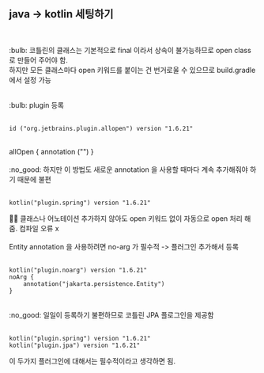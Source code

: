 ## java -> kotlin 세팅하기
<br/>

<p>:bulb: 코틀린의 클래스는 기본적으로 final 이라서 상속이 불가능하므로 open class 로 만들어 주어야 함.<br/>
하지만 모든 클래스마다 open 키워드를 붙이는 건 번거로울 수 있으므로 build.gradle 에서 설정 가능</p>
<br/>
:bulb: plugin 등록<br/><br/>

	id ("org.jetbrains.plugin.allopen") version "1.6.21"
 
<br/>
allOpen { annotation ("") } <br/><br/>
:no_good: 하지만 이 방법도 새로운 annotation 을 사용할 때마다 계속 추가해줘야 하기 때문에 불편<br/>
<br/>

 	kotlin("plugin.spring") version "1.6.21"

:ok_woman: 클래스나 어노테이션 추가하지 않아도 open 키워드 없이 자동으로 open 처리 해줌. 컴파일 오류 x <br/>
<br/>
Entity annotation 을 사용하려면 no-arg 가 필수적 -> 플러그인 추가해서 등록 <br/>
<br/>
	
 	kotlin("plugin.noarg") version "1.6.21"
	noArg {
		annotation("jakarta.persistence.Entity")
	}
<br/>
:no_good: 일일이 등록하기 불편하므로 코틀린 JPA 플로그인을 제공함 <br/><br/>

	kotlin("plugin.spring") version "1.6.21"
	kotlin("plugin.jpa") version "1.6.21"

이 두가지 플러그인에 대해서는 필수적이라고 생각하면 됨.
